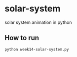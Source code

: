 # solar-system
solar system animation in python

## How to run
```
python week14-solar-system.py
```
